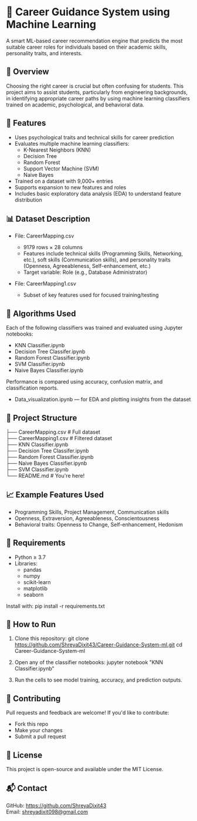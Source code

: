 # 🎯 Career Guidance System using Machine Learning

A smart ML-based career recommendation engine that predicts the most suitable career roles for individuals based on their academic skills, personality traits, and interests.

## 🧠 Overview

Choosing the right career is crucial but often confusing for students. This project aims to assist students, particularly from engineering backgrounds, in identifying appropriate career paths by using machine learning classifiers trained on academic, psychological, and behavioral data.

## 📌 Features

- Uses psychological traits and technical skills for career prediction
- Evaluates multiple machine learning classifiers:
  - K-Nearest Neighbors (KNN)
  - Decision Tree
  - Random Forest
  - Support Vector Machine (SVM)
  - Naive Bayes
- Trained on a dataset with 9,000+ entries
- Supports expansion to new features and roles
- Includes basic exploratory data analysis (EDA) to understand feature distribution

## 📊 Dataset Description

- File: CareerMapping.csv  
  - 9179 rows × 28 columns  
  - Features include technical skills (Programming Skills, Networking, etc.), soft skills (Communication skills), and personality traits (Openness, Agreeableness, Self-enhancement, etc.)
  - Target variable: Role (e.g., Database Administrator)

- File: CareerMapping1.csv  
  - Subset of key features used for focused training/testing

## 🧪 Algorithms Used

Each of the following classifiers was trained and evaluated using Jupyter notebooks:

- KNN Classifier.ipynb
- Decision Tree Classifer.ipynb
- Random Forest Classifier.ipynb
- SVM Classifier.ipynb
- Naive Bayes Classifier.ipynb

Performance is compared using accuracy, confusion matrix, and classification reports.

- Data_visualization.ipynb — for EDA and plotting insights from the dataset

## 🧱 Project Structure

├── CareerMapping.csv              # Full dataset  
├── CareerMapping1.csv             # Filtered dataset  
├── KNN Classifier.ipynb  
├── Decision Tree Classifer.ipynb  
├── Random Forest Classifier.ipynb  
├── Naive Bayes Classifier.ipynb  
├── SVM Classifier.ipynb  
└── README.md                      # You're here!

## 📈 Example Features Used

- Programming Skills, Project Management, Communication skills  
- Openness, Extraversion, Agreeableness, Conscientousness  
- Behavioral traits: Openness to Change, Self-enhancement, Hedonism

## 🔧 Requirements

- Python ≥ 3.7
- Libraries:
  - pandas  
  - numpy  
  - scikit-learn  
  - matplotlib  
  - seaborn

Install with:
pip install -r requirements.txt

## 🚀 How to Run

1. Clone this repository:
   git clone https://github.com/ShreyaDixit43/Career-Guidance-System-ml.git
   cd Career-Guidance-System-ml

2. Open any of the classifier notebooks:
   jupyter notebook "KNN Classifier.ipynb"

3. Run the cells to see model training, accuracy, and prediction outputs.

## 🤝 Contributing

Pull requests and feedback are welcome! If you'd like to contribute:
- Fork this repo
- Make your changes
- Submit a pull request

## 📜 License

This project is open-source and available under the MIT License.

## 📬 Contact
GitHub: https://github.com/ShreyaDixit43  
Email: shreyadixit098@gmail.com
